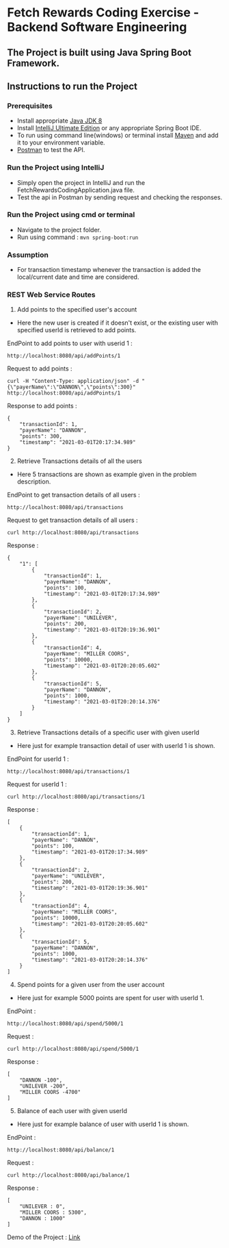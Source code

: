 # Fetch Rewards Coding Exercise - Backend Software Engineering

## The Project is built using Java Spring Boot Framework.

## Instructions to run the Project

### Prerequisites

- Install appropriate [Java JDK 8](https://www.oracle.com/java/technologies/javase/javase-jdk8-downloads.html)
- Install [IntelliJ  Ultimate Edition](https://www.jetbrains.com/idea/download/#section=windows) or any appropriate Spring Boot IDE.
- To run using command line(windows) or terminal install [Maven](https://maven.apache.org/install.html) and add it to your environment variable.
- [Postman](https://chrome.google.com/webstore/detail/postman/fhbjgbiflinjbdggehcddcbncdddomop?hl=en) to test the API.


### Run the Project using IntelliJ

- Simply open the project in IntelliJ and run the FetchRewardsCodingApplication.java file.
- Test the api in Postman by sending request and checking the responses.

### Run the Project using cmd or terminal

- Navigate to the project folder.
- Run using command : ```mvn spring-boot:run```

### Assumption 

- For transaction timestamp whenever the transaction is added the local/current date and time are considered.

### REST Web Service Routes

1. Add points to the specified user's account
- Here the new user is created if it doesn't exist, or the existing user with specified userId is retrieved to add points.

EndPoint to add points to user with userid 1 :
```
http://localhost:8080/api/addPoints/1
```

Request to add points :
```
curl -H "Content-Type: application/json" -d "{\"payerName\":\"DANNON\",\"points\":300}" http://localhost:8080/api/addPoints/1
```

Response to add points :
```
{
    "transactionId": 1,
    "payerName": "DANNON",
    "points": 300,
    "timestamp": "2021-03-01T20:17:34.989"
}
```

2. Retrieve Transactions details of all the users
- Here 5 transactions are shown as example given in the problem description.

EndPoint to get transaction details of all users :
```
http://localhost:8080/api/transactions
```

Request to get transaction details of all users :
```
curl http://localhost:8080/api/transactions
```

Response :
```
{
    "1": [
        {
            "transactionId": 1,
            "payerName": "DANNON",
            "points": 100,
            "timestamp": "2021-03-01T20:17:34.989"
        },
        {
            "transactionId": 2,
            "payerName": "UNILEVER",
            "points": 200,
            "timestamp": "2021-03-01T20:19:36.901"
        },
        {
            "transactionId": 4,
            "payerName": "MILLER COORS",
            "points": 10000,
            "timestamp": "2021-03-01T20:20:05.602"
        },
        {
            "transactionId": 5,
            "payerName": "DANNON",
            "points": 1000,
            "timestamp": "2021-03-01T20:20:14.376"
        }
    ]
}
```


3. Retrieve Transactions details of a specific user with given userId
- Here just for example transaction detail of user with userId 1 is shown.

EndPoint for userId 1 :
```
http://localhost:8080/api/transactions/1
```

Request for userId 1 :
```
curl http://localhost:8080/api/transactions/1
```

Response :
```
[
    {
        "transactionId": 1,
        "payerName": "DANNON",
        "points": 100,
        "timestamp": "2021-03-01T20:17:34.989"
    },
    {
        "transactionId": 2,
        "payerName": "UNILEVER",
        "points": 200,
        "timestamp": "2021-03-01T20:19:36.901"
    },
    {
        "transactionId": 4,
        "payerName": "MILLER COORS",
        "points": 10000,
        "timestamp": "2021-03-01T20:20:05.602"
    },
    {
        "transactionId": 5,
        "payerName": "DANNON",
        "points": 1000,
        "timestamp": "2021-03-01T20:20:14.376"
    }
]
```

4. Spend points for a given user from the user account
- Here just for example 5000 points are spent for user with userId 1.

EndPoint :
```
http://localhost:8080/api/spend/5000/1
```

Request :
```
curl http://localhost:8080/api/spend/5000/1
```

Response :
```
[
    "DANNON -100",
    "UNILEVER -200",
    "MILLER COORS -4700"
]
```

5. Balance of each user with given userId
- Here just for example balance of user with userId 1 is shown.

EndPoint : 
```
http://localhost:8080/api/balance/1
```

Request : 
```
curl http://localhost:8080/api/balance/1
```

Response : 
```
[
    "UNILEVER : 0",
    "MILLER COORS : 5300",
    "DANNON : 1000"
]
```


Demo of the Project : [Link]()
